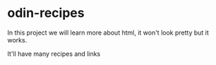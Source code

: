 # odin-recipes
In this project we will learn more about html, it won't look pretty but it works. 

It'll have many recipes and links